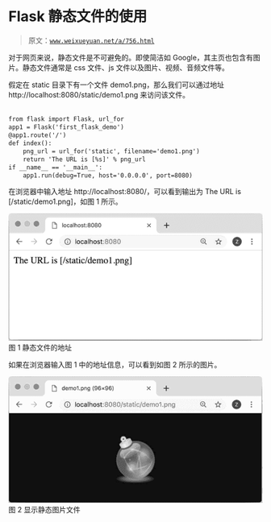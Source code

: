# Flask 静态文件的使用

> 原文：[`www.weixueyuan.net/a/756.html`](http://www.weixueyuan.net/a/756.html)

对于网页来说，静态文件是不可避免的。即使简洁如 Google，其主页也包含有图片。静态文件通常是 css 文件、js 文件以及图片、视频、音频文件等。

假定在 static 目录下有一个文件 demo1.png，那么我们可以通过地址 http://localhost:8080/static/demo1.png 来访问该文件。

```

from flask import Flask, url_for
app1 = Flask('first_flask_demo')
@app1.route('/')
def index():
    png_url = url_for('static', filename='demo1.png')
    return 'The URL is [%s]' % png_url
if __name__ == '__main__':
    app1.run(debug=True, host='0.0.0.0', port=8080)
```

在浏览器中输入地址 http://localhost:8080/，可以看到输出为 The URL is [/static/demo1.png]，如图 1 所示。

![静态文件的地址](img/b9ae95be08e0ec6a74fa9240cec7bd29.png)
图 1 静态文件的地址

如果在浏览器输入图 1 中的地址信息，可以看到如图 2 所示的图片。

![显示静态图片文件](img/89aebd0e779aa33a7913188ac33b0b5b.png)
图 2 显示静态图片文件